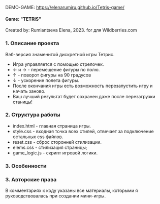 DEMO-GAME: https://elenarumiru.github.io/Tetris-game/

#### Game: "TETRIS"
Created by: Rumiantseva Elena, 2023.
for для Wildberries.com

### 1. Описание проекта
Вэб-версия знаменитой дискретной игры Тетрис.
- Игра управляется  с помощью стрелочек.
- ← и → - перемещение фигуры по полю.
- ↑ - поворот фигуры на 90 градусов
- ↓ - ускорение полета фигуры.
- После окончания игры есть возможность перезапустить игру и начать заново.
- Ваш лучший результат будет сохранен даже после перезагрузки станицы!

### 2. Структура работы
- index.html - главная страница игры.
- style.css - входная точка всех стилей, отвечает за подключение остальных css файлов.
- reset.css - сброс сторонней стилизации.
- elems.css - стилизация страницы;
- game_logic.js - скрипт игровой логики.

### 3. Особенности

### 3. Авторские права
В комментариях к коду указаны все материалы, которыми я руководствовалась при создании мини-игры.
